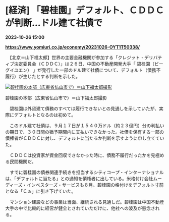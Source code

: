 # [経済] 「碧桂園」デフォルト、ＣＤＤＣが判断…ドル建て社債で

**2023-10-26 15:00**

**https://www.yomiuri.co.jp/economy/20231026-OYT1T50338/**

　【北京＝山下福太郎】世界の主要金融機関が参加する「クレジット・デリバティブ決定委員会（ＣＤＤＣ）」は２６日、中国の不動産開発大手「 碧桂園（ビーグイユエン） 」が発行した一部のドル建て社債について、デフォルト（債務不履行）が生じたとする判断を示した。

[![碧桂園の本部（広東省仏山市で）＝山下福太郎撮影](https://www.yomiuri.co.jp/media/2023/10/20231026-OYT1I50219-1.jpg)](https://www.yomiuri.co.jp/pluralphoto/20231026-OYT1I50219/)

碧桂園の本部（広東省仏山市で）＝山下福太郎撮影

　碧桂園は外貨建て債務のすべては履行できないとの見通しを示していたが、実際にデフォルトとなるのは初めて。

　このドル建て社債は、９月１７日が１５４０万ドル（約２３億円）分の利払いの期日で、３０日間の猶予期間内に支払いできなかった。社債を保有する一部の債権者がＣＤＤＣに対し、デフォルトに当たるか判断を示すように申し立てていた。

　ＣＤＤＣは投資家が資金回収できなかった時に、債務不履行だったかを見極める民間機関だ。

　すでに碧桂園の債券関連手続きを担当するシティコープ・インターナショナルは、「デフォルトに当たる」との通知を債権者に出している。米格付け会社ムーディーズ・インベスターズ・サービスも８月、碧桂園の格付けをデフォルト寸前となる「Ｃａ」に引き下げていた。

　マンション建設などの事業は当面、継続される見通しだ。碧桂園は中国不動産大手の中で比較的に経営が健全とされていただけに、他社への波及が懸念される。
